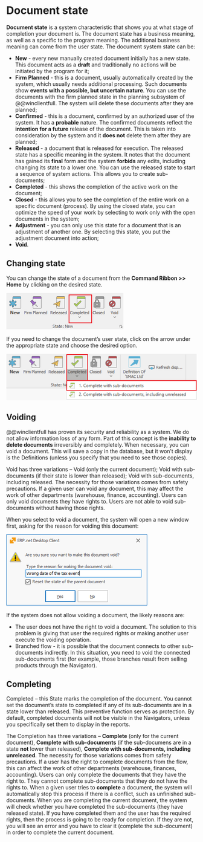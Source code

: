 # Document state

<b>Document state</b> is a system characteristic that shows you at what stage of completion your document is. The document state has a business meaning, as well as a specific to the program meaning. The additional business meaning can come from the user state. The document system state can be:

-	<b>New</b> - every new manually created document initially has a new state. This document acts as a <b>draft</b> and traditionally no actions will be initiated by the program for it;
-	<b>Firm Planned</b> - this is a document, usually automatically created by the system, which usually needs additional processing. Such documents show <b>events with a possible, but uncertain nature</b>. You can use the documents with the firm planned state in the planning subsystem of @@winclientfull. The system will delete these documents after they are planned;
-	<b>Confirmed</b> - this is a document, confirmed by an authorized user of the system. It has a <b>probable</b> nature. The confirmed documents reflect the <b>intention for a future</b> release of the document. This is taken into consideration by the system and it <b>does not</b> delete them after they are planned;
-	<b>Released</b> - a document that is released for execution. The released state has a specific meaning in the system. It notes that the document has gained its <b>final</b> form and the system <b>forbids</b> any edits, including changing its state to a lower one. You can use the released state to start a sequence of system actions. This allows you to create sub-documents; 
-	<b>Completed</b> - this shows the completion of the active work on the document;
-	<b>Closed</b> - this allows you to see the completion of the entire work on a specific document (process). By using the closed state, you can optimize the speed of your work by selecting to work only with the open documents in the system;
-	<b>Adjustment</b> - you can only use this state for a document that is an adjustment of another one. By selecting this state, you put the adjustment document into action;
-	<b>Void</b>.

## Changing state

You can change the state of a document from the <b>Command Ribbon >> Home</b> by clicking on the desired state.
	
![Document State](pictures/document-state.png)
 
If you need to change the document’s user state, click on the arrow under the appropriate state and choose the desired option.

![User state](pictures/user-state.png)
 
## Voiding

@@winclientfull has proven its security and reliability as a system. We do not allow information loss of any form. Part of this concept is the <b>inability to delete documents</b> irreversibly and completely. When necessary, you can void a document. This will save a copy in the database, but it won’t display is the Definitions (unless you specify that you need to see those copies).

Void has three variations – Void (only the current document); Void with sub-documents (if their state is lower than released); Void with sub-documents, including released. The necessity for those variations comes from safety precautions. If a given user can void any document, this may affect the work of other departments (warehouse, finance, accounting). Users can only void documents they have rights to. Users are not able to void sub-documents without having those rights. 
	
When you select to void a document, the system will open a new window first, asking for the reason for voiding this document:

![Void](pictures/void.png)

If the system does not allow voiding a document, the likely reasons are: <br>
-	The user does not have the right to void a document. The solution to this problem is giving that user the required rights or making another user execute the voiding operation. <br>
-	Branched flow - it is possible that the document connects to other sub-documents indirectly. In this situation, you need to void the connected sub-documents first (for example, those branches result from selling products through the Navigator). 

## Completing

Completed – this State marks the completion of the document. You cannot set the document’s state to completed if any of its sub-documents are in a state lower than released. This preventive function serves as protection. By default, completed documents will not be visible in the Navigators, unless you specifically set them to display in the reports. 

The Completion has three variations – <b>Complete</b>  (only for the current document), <b>Complete with sub-documents</b>  (if the sub-documens are in a state <b>not</b> lower than released), <b>Complete with sub-documents, including unreleased</b>. The necessity for those variations comes from safety precautions. If a user has the right to complete documents from the flow, this can affect the work of other departments (warehouse, finances, accounting). Users can only complete the documents that they have the right to. They cannot complete sub-documents that they do not have the rights to. 
When a given user tries to <b>complete</b> a document, the system will automatically stop this process if there is a conflict, such as unfinished sub-documents. When you are completing the current document, the system will check whether you have completed the sub-documents (they have released state). If you have completed them and the user has the required rights, then the process is going to be ready for completion. If they are not, you will see an error and you have to clear it (complete the sub-document) in order to complete the current document.
